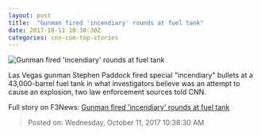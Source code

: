```yaml
---
layout: post
title:  "Gunman fired 'incendiary' rounds at fuel tank"
date: 2017-10-11 10:38:30Z
categories: cnn-com-top-stories
---
```


![Gunman fired 'incendiary' rounds at fuel tank](http://i2.cdn.cnn.com/cnnnext/dam/assets/171003161018-01-paddocks-room-mandalay-bay-super-tease.jpg)

Las Vegas gunman Stephen Paddock fired special "incendiary" bullets at a 43,000-barrel fuel tank in what investigators believe was an attempt to cause an explosion, two law enforcement sources told CNN.


Full story on F3News: [Gunman fired 'incendiary' rounds at fuel tank](http://www.f3nws.com/n/MDNz2)

> Posted on: Wednesday, October 11, 2017 10:38:30 AM
